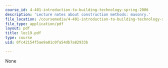 ```yaml
---
course_id: 4-401-introduction-to-building-technology-spring-2006
description: 'Lecture notes about construction methods: masonry.'
file_location: /coursemedia/4-401-introduction-to-building-technology-spring-2006/0fc42154f5ae9a01c0fa54db7a82933b_lec19.pdf
file_type: application/pdf
layout: pdf
title: lec19.pdf
type: course
uid: 0fc42154f5ae9a01c0fa54db7a82933b

---
```

None